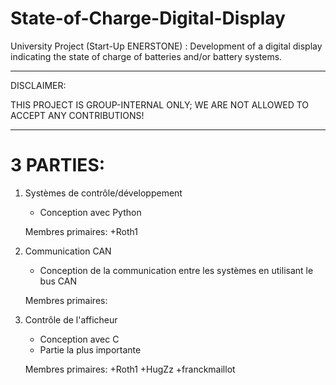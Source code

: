 State-of-Charge-Digital-Display
===============================

University Project (Start-Up ENERSTONE) : Development of a digital display indicating the state of charge of batteries and/or battery systems.

____________________________________________________________________________________
DISCLAIMER:

THIS PROJECT IS GROUP-INTERNAL ONLY; WE ARE NOT ALLOWED TO ACCEPT ANY CONTRIBUTIONS!
____________________________________________________________________________________


3 PARTIES:
===============================


1) Systèmes de contrôle/développement
    - Conception avec Python
    
    Membres primaires: +Roth1
    
    
2) Communication CAN
    - Conception de la communication entre les systèmes en utilisant le bus CAN
    
    Membres primaires: 
    
    

3) Contrôle de l'afficheur
    - Conception avec C
    - Partie la plus importante
    
    Membres primaires: +Roth1 +HugZz +franckmaillot
    
    
    
    
    
    
    
    
    
    
    
    
    
    
    
    
    
    
